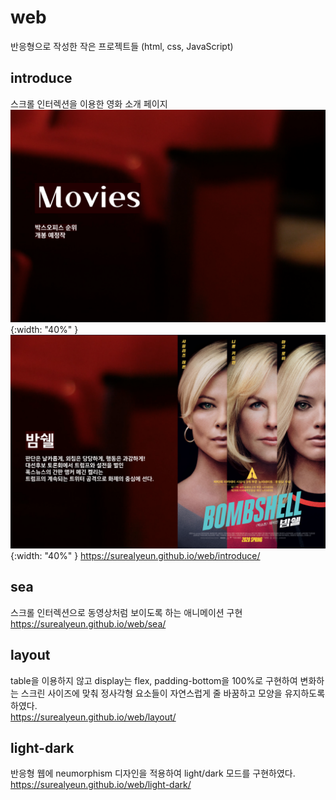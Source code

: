 # web
반응형으로 작성한 작은 프로젝트들 (html, css, JavaScript)

## introduce
스크롤 인터렉션을 이용한 영화 소개 페이지 
<br/>
![introduce](./images/introduce1.png){:width: "40%" }
![introduce](./images/introduce2.png){:width: "40%" }
https://surealyeun.github.io/web/introduce/

## sea
스크롤 인터렉션으로 동영상처럼 보이도록 하는 애니메이션 구현
<br/>
https://surealyeun.github.io/web/sea/

## layout
table을 이용하지 않고 display는 flex, padding-bottom을 100%로 구현하여 변화하는 스크린 사이즈에 맞춰 정사각형 요소들이 자연스럽게 줄 바꿈하고 모양을 유지하도록 하였다.
<br/>
https://surealyeun.github.io/web/layout/

## light-dark
반응형 웹에 neumorphism 디자인을 적용하여 light/dark 모드를 구현하였다.
<br/>
https://surealyeun.github.io/web/light-dark/
